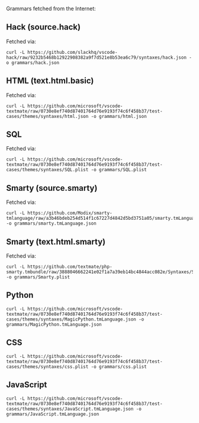 Grammars fetched from the Internet:

## Hack (source.hack)

Fetched via:

```
curl -L https://github.com/slackhq/vscode-hack/raw/9232b5468b12922908382a9f7d521e8b53ea6c79/syntaxes/hack.json -o grammars/hack.json
```

## HTML (text.html.basic)

Fetched via:

```
curl -L https://github.com/microsoft/vscode-textmate/raw/0730e8ef740d87401764d76e9193f74c6f458b37/test-cases/themes/syntaxes/html.json -o grammars/html.json
```

## SQL

Fetched via:

```
curl -L https://github.com/microsoft/vscode-textmate/raw/0730e8ef740d87401764d76e9193f74c6f458b37/test-cases/themes/syntaxes/SQL.plist -o grammars/SQL.plist
```

## Smarty (source.smarty)

Fetched via:

```
curl -L https://github.com/Modix/smarty-tmlanguage/raw/a3b46bdeb254d514f1c67227d4842d5bd3751a05/smarty.tmLanguage.json -o grammars/smarty.tmLanguage.json
```

## Smarty (text.html.smarty)

Fetched via:

```
curl -L https://github.com/textmate/php-smarty.tmbundle/raw/3888046662241e02f1a7a39eb14bc4844acc082e/Syntaxes/Smarty.plist -o grammars/Smarty.plist
```

## Python

```
curl -L https://github.com/microsoft/vscode-textmate/raw/0730e8ef740d87401764d76e9193f74c6f458b37/test-cases/themes/syntaxes/MagicPython.tmLanguage.json -o grammars/MagicPython.tmLanguage.json
```

## CSS

```
curl -L https://github.com/microsoft/vscode-textmate/raw/0730e8ef740d87401764d76e9193f74c6f458b37/test-cases/themes/syntaxes/css.plist -o grammars/css.plist
```

## JavaScript

```
curl -L https://github.com/microsoft/vscode-textmate/raw/0730e8ef740d87401764d76e9193f74c6f458b37/test-cases/themes/syntaxes/JavaScript.tmLanguage.json -o grammars/JavaScript.tmLanguage.json
```
